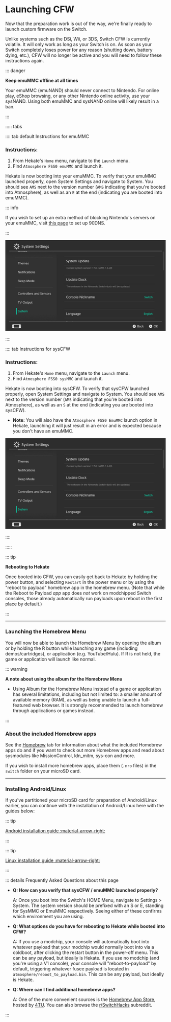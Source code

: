 # Launching CFW

Now that the preparation work is out of the way, we're finally ready to launch custom firmware on the Switch.

Unlike systems such as the DSi, Wii, or 3DS, Switch CFW is currently volatile. It will only work as long as your Switch is on. As soon as your Switch completely loses power for any reason (shutting down, battery dying, etc.), CFW will no longer be active and you will need to follow these instructions again.

::: danger

**Keep emuMMC offline at all times**

Your emuMMC (emuNAND) should never connect to Nintendo. For online play, eShop browsing, or any other Nintendo online activity, use your sysNAND. Using both emuMMC and sysNAND online will likely result in a ban.

:::

::::: tabs

:::: tab default Instructions for emuMMC

### Instructions:

1. From Hekate's `Home` menu, navigate to the `Launch` menu.
1. Find `Atmosphere FSS0 emuMMC` and launch it.

Hekate is now booting into your emuMMC. To verify that your emuMMC launched properly, open System Settings and navigate to System. You should see `AMS` next to the version number (`AMS` indicating that you're booted into Atmosphere), as well as an `E` at the end (indicating you are booted into emuMMC).

::: info

If you wish to set up an extra method of blocking Nintendo's servers on your emuMMC, visit [this page](../../extras/blocking_nintendo.md#instructions-90dns) to set up 90DNS.

:::

![Atmosphere version string](img/launching_cfw_atmosphere_version_string2.jpg)

::::

:::: tab Instructions for sysCFW

### Instructions:

1. From Hekate's `Home` menu, navigate to the `Launch` menu.
1. Find `Atmosphere FSS0 sysMMC` and launch it.

Hekate is now booting into sysCFW. To verify that sysCFW launched properly, open System Settings and navigate to System. You should see `AMS` next to the version number (`AMS` indicating that you're booted into Atmosphere), as well as an `S` at the end (indicating you are booted into sysCFW).

- **Note:** You will also have the `Atmosphere FSS0 EmuMMC` launch option in Hekate, launching it will just result in an error and is expected because you don't have an emuMMC.

![Atmosphere version string](img/launching_cfw_atmosphere_version_string3.jpg)

::::

:::::

::: tip

**Rebooting to Hekate**

Once booted into CFW, you can easily get back to Hekate by holding the power button, and selecting `Restart` in the power menu or by using the "reboot to payload" homebrew app in the homebrew menu. (Note that while the Reboot to Payload *app* app does *not* work on modchipped Switch consoles, those already automatically run payloads upon reboot in the first place by default.)

:::

-----

### Launching the Homebrew Menu

You will now be able to launch the Homebrew Menu by opening the album or by holding the R button while launching any game (including demos/cartridges), or application (e.g. YouTube/Hulu). If R is not held, the game or application will launch like normal.

::: warning

**A note about using the album for the Homebrew Menu**

- Using Album for the Homebrew Menu instead of a game or application has several limitations, including but not limited to: a smaller amount of available memory (RAM), as well as being unable to launch a full-featured web browser. It is strongly recommended to launch homebrew through applications or games instead.

:::

### About the included Homebrew apps

See the [Homebrew](../../homebrew/index) tab for information about what the included Homebrew apps do and if you want to check out more Homebrew apps and read about sysmodules like MissionControl, ldn_mitm, sys-con and more.

If you wish to install more homebrew apps, place them (`.nro` files) in the `switch` folder on your microSD card.

-----

### Installing Android/Linux

If you've partitioned your microSD card for preparation of Android/Linux earlier, you can continue with the installation of Android/Linux here with the guides below:

::: tip

[Android installation guide :material-arrow-right:](../../extras/installing_android)

:::

::: tip

[Linux installation guide :material-arrow-right:](../../extras/installing_linux)

:::

::: details Frequently Asked Questions about this page

- **Q: How can you verify that sysCFW / emuMMC launched properly?**

    A: Once you boot into the Switch's HOME Menu, navigate to Settings > System. The system version should be prefixed with an S or E, standing for SysMMC or EmuMMC respectively. Seeing either of these confirms which environment you are using.

- **Q: What options do you have for rebooting to Hekate while booted into CFW?**

    A: If you use a modchip, your console will automatically boot into whatever payload that your modchip would normally boot into via a coldboot, after clicking the restart button in the power-off menu. This can be any payload, but ideally is Hekate.
    If you use no modchip (and you're using a V1 console), your console will "reboot-to-payload" by default, triggering whatever fusee payload is located in `atmosphere/reboot_to_payload.bin`. This can be any payload, but ideally is Hekate.

- **Q: Where can I find additional homebrew apps?**

    A: One of the more convenient sources is the [Homebrew App Store](https://github.com/fortheusers/hb-appstore/releases), hosted by [4TU](https://gitlab.com/4TU). You can also browse the [r/SwitchHacks](https://www.reddit.com/r/SwitchHacks/) subreddit.

:::
